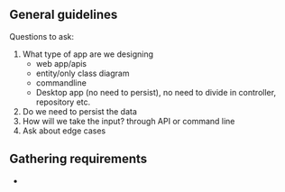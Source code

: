 ## General guidelines

Questions to ask:

1. What type of app are we designing
    - web app/apis
    - entity/only class diagram
    - commandline
    - Desktop app (no need to persist), no need to divide in controller, repository etc.
2. Do we need to persist the data
3. How will we take the input? through API or command line
4. Ask about edge cases


## Gathering requirements

- 
